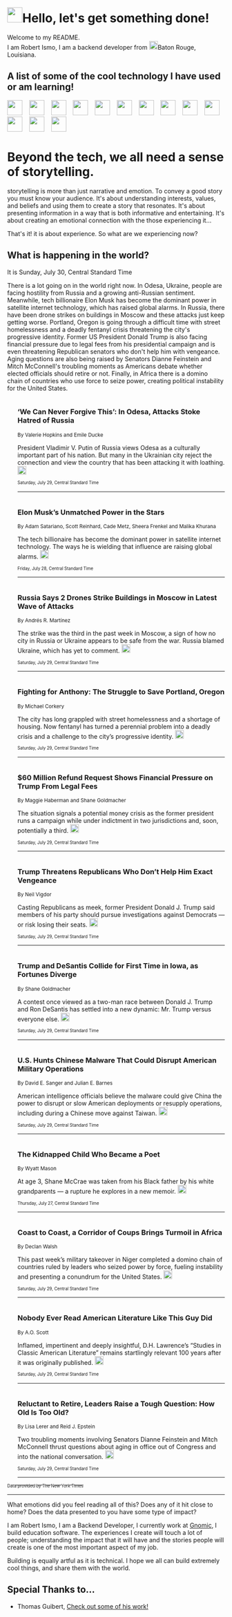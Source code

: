 <h1><img src="https://emojis.slackmojis.com/emojis/images/1643514375/3493/hot-coffee.gif?1643514375" width="35"/>Hello, let's get something done!</h1>

<p>Welcome to my README.<br/>
I am Robert Ismo, I am a backend developer from <img src="https://emojis.slackmojis.com/emojis/images/1638395689/50435/moulin_rouge.png?1638395689" width="20"/>Baton Rouge, Louisiana.</p>
<h2>A list of some of the cool technology I have used or am learning!</h2>
<p>
<img src="https://emojis.slackmojis.com/emojis/images/1643516091/21142/meow_bongotap.gif?1643516091" width="35" alt="">
<img src="https://img.shields.io/badge/Favorite%20Frontend%20Framework-SvelteKit-f83903" alt="">
<img src="https://img.shields.io/badge/Second%20Favorite-Vue-40b581" alt="">
<img src="https://img.shields.io/badge/Most%20Used%20Runtime-Nodejs-78b061" alt="">
<img src="https://emojis.slackmojis.com/emojis/images/1643517416/34482/fire.gif?1643517416" width="35" alt="">
<img src="https://img.shields.io/badge/Javascript%20But%20Better-Typescript-0078ca" alt="">
<img src="https://img.shields.io/badge/Favorite%20Language-Elixir-3e244d" alt="">
<img src="https://img.shields.io/badge/Containerize%20Everything-Docker-6ac9ef" alt="">
<img src="https://emojis.slackmojis.com/emojis/images/1643514596/5999/meow_party.gif?1643514596" width="35" alt="">
<img src="https://img.shields.io/badge/API%20Love%20Language-Graphql-de32a5" alt="">
<img src="https://img.shields.io/badge/Our%20Favorite%20Version%20Controller-Git-e94f33" alt="">
<img src="https://img.shields.io/badge/Favorite%20Database-Redis-d42d1d" alt="">
<img src="https://emojis.slackmojis.com/emojis/images/1643514559/5584/deployparrot.gif?1643514559" width="35" alt="">
<img src="https://img.shields.io/badge/Container%20Interstate-RabbitMQ-f66200" alt="">
<img src="https://img.shields.io/badge/Gotta%20Learn-Kubernetes-316adf" alt="">
<img src="https://img.shields.io/badge/Really%20Mature%20Now-WASM-654fef" alt="">
<img src="https://emojis.slackmojis.com/emojis/images/1666642497/61942/dance_vibe.gif?1666642497" width="35" alt="">
<img src="https://img.shields.io/badge/For%20My%20M1-ARM64-657d96" alt="">
<img src="https://img.shields.io/badge/Loving%20This%20So%20Much-TailwindCSS-17bcb5" alt="">
<img src="https://img.shields.io/badge/Cool%20Build%20Tool-Vite-f9cb24" alt="">
<img src="https://emojis.slackmojis.com/emojis/images/1669231376/62819/working-on-it.gif?1669231376" width="35" alt="">
<img src="https://img.shields.io/badge/Fun%20and%20Easy%20Database-MongoDB-5f8c49" alt="">
<img src="https://img.shields.io/badge/JS%20Life%20Support-NPM-c73737" alt="">
<img src="https://img.shields.io/badge/I%20Liked%20It-DynamoDB-0073b9" alt="">
<img src="https://emojis.slackmojis.com/emojis/images/1643514045/46/question.gif?1643514045" width="35" alt="">
<img src="https://img.shields.io/badge/cool-React-60d6f9" alt="">
<img src="https://img.shields.io/badge/Future%20Big%20Project-Lambda-f37e00" alt="">
<img src="https://img.shields.io/badge/NPM%20But%20Better-PNPM-f1aa07" alt="">
<img src="https://emojis.slackmojis.com/emojis/images/1643514943/9662/fbwow.gif?1643514943" width="35" alt="">
<img src="https://img.shields.io/badge/First%20Language-C-662079" alt="">
<img src="https://img.shields.io/badge/Where%20I%20Deploy%20Frontend-Vercel-000000" alt="">
<img src="https://img.shields.io/badge/Who%20Does%20not%20Want%20an%20App-Swift-f9492a" alt="">
<img src="https://emojis.slackmojis.com/emojis/images/1643514058/151/javascript.png?1643514058" width="35" alt="">
<img src="https://img.shields.io/badge/cool-Python-fbd542" alt="">
<img src="https://img.shields.io/badge/Favorite%20Something-Stripe-656cdc" alt="">
<img src="https://img.shields.io/badge/Of%20Course-HTML5-ed6327" alt="">
<img src="https://emojis.slackmojis.com/emojis/images/1660415405/60731/bomb.gif?1660415405" width="35" alt="">
<img src="https://img.shields.io/badge/hate-CSS-2964ec" alt="">
<img src="https://img.shields.io/badge/Learning-CircleCI-141215" alt="">
<img src="https://img.shields.io/badge/Learning-Rust-fbbb3b" alt="">
<img src="https://emojis.slackmojis.com/emojis/images/1660415397/60712/writing-hand.gif?1660415397" width="35" alt="">
<img src="https://img.shields.io/badge/Dev%20Browser%20of%20Choice-Firefox-cc4e26" alt="">
<img src="https://img.shields.io/badge/Recoverying%20From%20Windows-UNIX-1781e3" alt="">
<img src="https://img.shields.io/badge/LOVE-LogSeq-90c1c2" alt="">
<img src="https://emojis.slackmojis.com/emojis/images/1643514066/223/kirby.gif?1643514066" width="35" alt="">
<img src="https://img.shields.io/badge/Daily%20Driver-MacOS-e6e6e8" alt="">
<img src="https://img.shields.io/badge/Git%20Server-Github-000000" alt="">
<img src="https://img.shields.io/badge/enjoyable-EC2-f17428" alt="">
<img src="https://emojis.slackmojis.com/emojis/images/1643514239/2069/excited.gif?1643514239" width="35" alt="">
</p>
<h1>Beyond the tech, we all need a sense of storytelling.</h1>
<p>storytelling is more than just narrative and emotion. To convey a good story you must know your audience. It's about understanding interests, values, and beliefs and using them to create a story that resonates. It's about presenting information in a way that is both informative and entertaining. It's about creating an emotional connection with the those experiencing it...</p>
<p>That's it! it is about experience. So what are we experiencing now?</p>
<h2>What is happening in the world?</h2>
<p>It is Sunday, July 30, Central Standard Time</p>
<p>
There is a lot going on in the world right now. In Odesa, Ukraine, people are facing hostility from Russia and a growing anti-Russian sentiment. Meanwhile, tech billionaire Elon Musk has become the dominant power in satellite internet technology, which has raised global alarms. In Russia, there have been drone strikes on buildings in Moscow and these attacks just keep getting worse. Portland, Oregon is going through a difficult time with street homelessness and a deadly fentanyl crisis threatening the city&#39;s progressive identity. Former US President Donald Trump is also facing financial pressure due to legal fees from his presidential campaign and is even threatening Republican senators who don&#39;t help him with vengeance. Aging questions are also being raised by Senators Dianne Feinstein and Mitch McConnell&#39;s troubling moments as Americans debate whether elected officials should retire or not. Finally, in Africa there is a domino chain of countries who use force to seize power, creating political instability for the United States.</p>
<ol>
<img src="https://img.shields.io/badge/-world-blue" alt="">
<h3>‘We Can Never Forgive This’: In Odesa, Attacks Stoke Hatred of Russia</h3>
<sub>By Valerie Hopkins and Emile Ducke</sub>
<p>President Vladimir V. Putin of Russia views Odesa as a culturally important part of his nation. But many in the Ukrainian city reject the connection and view the country that has been attacking it with loathing.  <a href="https://nyti.ms/3KfdpRR"><img src="https://developer.nytimes.com/files/poweredby_nytimes_30b.png?v=1583354208352" height="20"></a></p>
<sub><sub>Saturday, July 29, Central Standard Time</sub></sub>
<hr/>
<img src="https://img.shields.io/badge/-business-blue" alt="">
<h3>Elon Musk’s Unmatched Power in the Stars</h3>
<sub>By Adam Satariano, Scott Reinhard, Cade Metz, Sheera Frenkel and Malika Khurana</sub>
<p>The tech billionaire has become the dominant power in satellite internet technology. The ways he is wielding that influence are raising global alarms.  <a href="https://nyti.ms/44MHyjw"><img src="https://developer.nytimes.com/files/poweredby_nytimes_30b.png?v=1583354208352" height="20"></a></p>
<sub><sub>Friday, July 28, Central Standard Time</sub></sub>
<hr/>
<img src="https://img.shields.io/badge/-world-blue" alt="">
<h3>Russia Says 2 Drones Strike Buildings in Moscow in Latest Wave of Attacks</h3>
<sub>By Andrés R. Martínez</sub>
<p>The strike was the third in the past week in Moscow, a sign of how no city in Russia or Ukraine appears to be safe from the war. Russia blamed Ukraine, which has yet to comment.  <a href="https://nyti.ms/3OlYUwW"><img src="https://developer.nytimes.com/files/poweredby_nytimes_30b.png?v=1583354208352" height="20"></a></p>
<sub><sub>Saturday, July 29, Central Standard Time</sub></sub>
<hr/>
<img src="https://img.shields.io/badge/-us-blue" alt="">
<h3>Fighting for Anthony: The Struggle to Save Portland, Oregon</h3>
<sub>By Michael Corkery</sub>
<p>The city has long grappled with street homelessness and a shortage of housing. Now fentanyl has turned a perennial problem into a deadly crisis and a challenge to the city’s progressive identity.  <a href="https://nyti.ms/3O7W3aC"><img src="https://developer.nytimes.com/files/poweredby_nytimes_30b.png?v=1583354208352" height="20"></a></p>
<sub><sub>Saturday, July 29, Central Standard Time</sub></sub>
<hr/>
<img src="https://img.shields.io/badge/-us-blue" alt="">
<h3>$60 Million Refund Request Shows Financial Pressure on Trump From Legal Fees</h3>
<sub>By Maggie Haberman and Shane Goldmacher</sub>
<p>The situation signals a potential money crisis as the former president runs a campaign while under indictment in two jurisdictions and, soon, potentially a third.  <a href="https://nyti.ms/3rOKSMw"><img src="https://developer.nytimes.com/files/poweredby_nytimes_30b.png?v=1583354208352" height="20"></a></p>
<sub><sub>Saturday, July 29, Central Standard Time</sub></sub>
<hr/>
<img src="https://img.shields.io/badge/-us-blue" alt="">
<h3>Trump Threatens Republicans Who Don’t Help Him Exact Vengeance</h3>
<sub>By Neil Vigdor</sub>
<p>Casting Republicans as meek, former President Donald J. Trump said members of his party should pursue investigations against Democrats — or risk losing their seats.  <a href="https://nyti.ms/44MeZTs"><img src="https://developer.nytimes.com/files/poweredby_nytimes_30b.png?v=1583354208352" height="20"></a></p>
<sub><sub>Saturday, July 29, Central Standard Time</sub></sub>
<hr/>
<img src="https://img.shields.io/badge/-us-blue" alt="">
<h3>Trump and DeSantis Collide for First Time in Iowa, as Fortunes Diverge</h3>
<sub>By Shane Goldmacher</sub>
<p>A contest once viewed as a two-man race between Donald J. Trump and Ron DeSantis has settled into a new dynamic: Mr. Trump versus everyone else.  <a href="https://nyti.ms/3KkSUmR"><img src="https://developer.nytimes.com/files/poweredby_nytimes_30b.png?v=1583354208352" height="20"></a></p>
<sub><sub>Saturday, July 29, Central Standard Time</sub></sub>
<hr/>
<img src="https://img.shields.io/badge/-us-blue" alt="">
<h3>U.S. Hunts Chinese Malware That Could Disrupt American Military Operations</h3>
<sub>By David E. Sanger and Julian E. Barnes</sub>
<p>American intelligence officials believe the malware could give China the power to disrupt or slow American deployments or resupply operations, including during a Chinese move against Taiwan.  <a href="https://nyti.ms/3OCH2ze"><img src="https://developer.nytimes.com/files/poweredby_nytimes_30b.png?v=1583354208352" height="20"></a></p>
<sub><sub>Saturday, July 29, Central Standard Time</sub></sub>
<hr/>
<img src="https://img.shields.io/badge/-magazine-blue" alt="">
<h3>The Kidnapped Child Who Became a Poet</h3>
<sub>By Wyatt Mason</sub>
<p>At age 3, Shane McCrae was taken from his Black father by his white grandparents — a rupture he explores in a new memoir.  <a href="https://nyti.ms/3Y7H5WM"><img src="https://developer.nytimes.com/files/poweredby_nytimes_30b.png?v=1583354208352" height="20"></a></p>
<sub><sub>Thursday, July 27, Central Standard Time</sub></sub>
<hr/>
<img src="https://img.shields.io/badge/-world-blue" alt="">
<h3>Coast to Coast, a Corridor of Coups Brings Turmoil in Africa</h3>
<sub>By Declan Walsh</sub>
<p>This past week’s military takeover in Niger completed a domino chain of countries ruled by leaders who seized power by force, fueling instability and presenting a conundrum for the United States.  <a href="https://nyti.ms/3KfdqoT"><img src="https://developer.nytimes.com/files/poweredby_nytimes_30b.png?v=1583354208352" height="20"></a></p>
<sub><sub>Saturday, July 29, Central Standard Time</sub></sub>
<hr/>
<img src="https://img.shields.io/badge/-books-blue" alt="">
<h3>Nobody Ever Read American Literature Like This Guy Did</h3>
<sub>By A.O. Scott</sub>
<p>Inflamed, impertinent and deeply insightful, D.H. Lawrence’s “Studies in Classic American Literature” remains startlingly relevant 100 years after it was originally published.  <a href="https://nyti.ms/3Oh9jcS"><img src="https://developer.nytimes.com/files/poweredby_nytimes_30b.png?v=1583354208352" height="20"></a></p>
<sub><sub>Saturday, July 29, Central Standard Time</sub></sub>
<hr/>
<img src="https://img.shields.io/badge/-us-blue" alt="">
<h3>Reluctant to Retire, Leaders Raise a Tough Question: How Old Is Too Old?</h3>
<sub>By Lisa Lerer and Reid J. Epstein</sub>
<p>Two troubling moments involving Senators Dianne Feinstein and Mitch McConnell thrust questions about aging in office out of Congress and into the national conversation.  <a href="https://nyti.ms/3rQhg1v"><img src="https://developer.nytimes.com/files/poweredby_nytimes_30b.png?v=1583354208352" height="20"></a></p>
<sub><sub>Saturday, July 29, Central Standard Time</sub></sub>
<hr/>
</ol>
<a href="https://developer.nytimes.com"><sub><sub>Data provided by The New York Times</sub></sub></a>
<hr/>
<p>What emotions did you feel reading all of this? Does any of it hit close to home? Does the data presented to you have some type of impact?</p>
<p>I am Robert Ismo, I am a Backend Developer, I currently work at <a href="https://gnomic.education/">Gnomic</a>, I build education software. The experiences I create will touch a lot of people; understanding the impact that it will have and the stories people will create is one of the most important aspect of my job.</p>
<p>Building is equally artful as it is technical. I hope we all can build extremely cool things, and share them with the world.</p>
<h2>Special Thanks to...</h2>
<ul>
<li>Thomas Guibert, <a href="https://github.com/thmsgbrt/thmsgbrt">Check out some of his work!</a></li>
</ul>